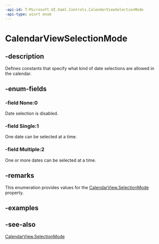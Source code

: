 ```yaml
---
-api-id: T:Microsoft.UI.Xaml.Controls.CalendarViewSelectionMode
-api-type: winrt enum
---
```


<!-- Enumeration syntax
public enum Windows.UI.Xaml.Controls.CalendarViewSelectionMode : int
-->

# CalendarViewSelectionMode

## -description
Defines constants that specify what kind of date selections are allowed in the calendar.

## -enum-fields
### -field None:0
Date selection is disabled.

### -field Single:1
One date can be selected at a time.

### -field Multiple:2
One or more dates can be selected at a time.


## -remarks
This enumeration provides values for the [CalendarView.SelectionMode](calendarview_selectionmode.md) property.

## -examples

## -see-also
[CalendarView.SelectionMode](calendarview_selectionmode.md)
